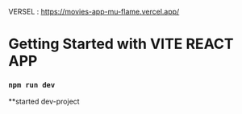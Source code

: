 VERSEL : https://movies-app-mu-flame.vercel.app/
# Getting Started with VITE REACT APP 

### `npm run dev`

**started dev-project


